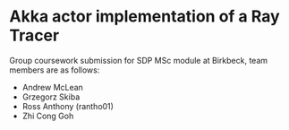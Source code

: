 # Akka actor implementation of a Ray Tracer

Group coursework submission for SDP MSc module at Birkbeck, team members are as follows:

- Andrew McLean
- Grzegorz Skiba
- Ross Anthony (rantho01)
- Zhi Cong Goh


